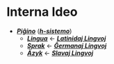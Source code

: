 # Interna Ideo

* [***Piĝino***](pighino.md) ([***h-sistemo***](h-sistemo.md))
  * [***Lingua***](lingua.md) ← [***Latinidaj Lingvoj***](latinidaj/README.md)
  * [***Sprak***](sprak.md) ← [***Ĝermanaj Lingvoj***](ghermanaj/README.md)
  * [***Äzyk***](jazyk.md) ← [***Slavaj Lingvoj***](slavaj/README.md)



